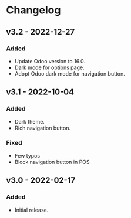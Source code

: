 # Changelog

## v3.2 - 2022-12-27
### Added
- Update Odoo version to 16.0.
- Dark mode for options page.
- Adopt Odoo dark mode for navigation button.


## v3.1 - 2022-10-04
### Added
- Dark theme.
- Rich navigation button.

### Fixed
- Few typos
- Block navigation button in POS


## v3.0 - 2022-02-17
### Added
- Initial release.
